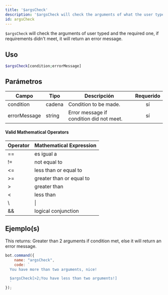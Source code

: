 ```yaml
---
title: '$argsCheck'
description: '$argsCheck will check the arguments of what the user typed and the required one, if requirements didn''t meet, it will return an error message.'
id: argsCheck
---
```


`$argsCheck` will check the arguments of user typed and the required one, if requirements didn't meet, it will return an error message.

## Uso

```php
$argsCheck[condition;errorMessage]
```

## Parámetros

| Campo        | Tipo   | Descripción                              | Requerido |
| ------------ | ------ | ---------------------------------------- |:---------:|
| condition    | cadena | Condition to be made.                    |    sí     |
| errorMessage | string | Error message if condition did not meet. |    sí     |

#### Valid Mathematical Operators

| Operator | Mathematical Expression  |
| -------- | ------------------------ |
| ==       | es igual a               |
| !=       | not equal to             |
| <=       | less than or equal to    |
| \>=     | greater than or equal to |
| \>      | greater than             |
| <        | less than                |
| \       | \|     | logical OR     |
| &&       | logical conjunction      |

## Ejemplo(s)

This returns: Greater than 2 arguments if condition met, else it will return an error message.

```javascript
bot.command({
    name: "argsCheck",
    code: `
  You have more than two arguments, nice!

  $argsCheck[>2;You have less than two arguments!]
  `
});
```
